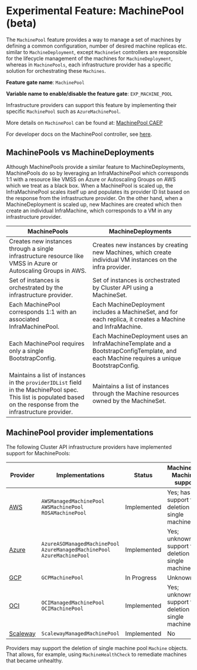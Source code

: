 # Experimental Feature: MachinePool (beta)

The `MachinePool` feature provides a way to manage a set of machines by defining a common configuration, number of desired machine replicas etc. similar to `MachineDeployment`,
except `MachineSet` controllers are responsible for the lifecycle management of the machines for `MachineDeployment`, whereas in `MachinePools`,
each infrastructure provider has a specific solution for orchestrating these `Machines`.

**Feature gate name**: `MachinePool`

**Variable name to enable/disable the feature gate**: `EXP_MACHINE_POOL`

Infrastructure providers can support this feature by implementing their specific `MachinePool` such as `AzureMachinePool`.

More details on `MachinePool` can be found at:
[MachinePool CAEP](https://github.com/kubernetes-sigs/cluster-api/blob/main/docs/proposals/20190919-machinepool-api.md)

For developer docs on the MachinePool controller, see [here](./../../developer/core/controllers/machine-pool.md).

## MachinePools vs MachineDeployments

Although MachinePools provide a similar feature to MachineDeployments, MachinePools do so by leveraging an InfraMachinePool which corresponds 1:1 with a resource like VMSS on Azure or Autoscaling Groups on AWS which we treat as a black box. When a MachinePool is scaled up, the InfraMachinePool scales itself up and populates its provider ID list based on the response from the infrastructure provider. On the other hand, when a MachineDeployment is scaled up, new Machines are created which then create an individual InfraMachine, which corresponds to a VM in any infrastructure provider.

| MachinePools                                                                                                                                                        | MachineDeployments                                                                                                                     |
| ------------------------------------------------------------------------------------------------------------------------------------------------------------------- | -------------------------------------------------------------------------------------------------------------------------------------- |
| Creates new instances through a single infrastructure resource like VMSS in Azure or Autoscaling Groups in AWS.                                                     | Creates new instances by creating new Machines, which create individual VM instances on the infra provider.                            |
| Set of instances is orchestrated by the infrastructure provider.                                                                                                    | Set of instances is orchestrated by Cluster API using a MachineSet.                                                                    |
| Each MachinePool corresponds 1:1 with an associated InfraMachinePool.                                                                                               | Each MachineDeployment includes a MachineSet, and for each replica, it creates a Machine and InfraMachine.                             |
| Each MachinePool requires only a single BootstrapConfig.                                                                                                            | Each MachineDeployment uses an InfraMachineTemplate and a BootstrapConfigTemplate, and each Machine requires a unique BootstrapConfig. |
| Maintains a list of instances in the `providerIDList` field in the MachinePool spec. This list is populated based on the response from the infrastructure provider. | Maintains a list of instances through the Machine resources owned by the MachineSet.                                                   |

## MachinePool provider implementations

The following Cluster API infrastructure providers have implemented support for MachinePools:

| Provider | Implementations | Status | MachinePool Machines support |
| --- | --- | --- | --- |
| [AWS](https://cluster-api-aws.sigs.k8s.io/topics/machinepools.html) | `AWSManagedMachinePool`<br> `AWSMachinePool`<br>`ROSAMachinePool` | Implemented | Yes; has support for deletion of single machine |
| [Azure](https://capz.sigs.k8s.io/self-managed/machinepools) | `AzureASOManagedMachinePool`<br> `AzureManagedMachinePool`<br> `AzureMachinePool` | Implemented | Yes; unknown support for deletion of single machine |
| [GCP](https://github.com/kubernetes-sigs/cluster-api-provider-gcp/pull/1506) | `GCPMachinePool` | In Progress | Unknown |
| [OCI](https://oracle.github.io/cluster-api-provider-oci/managed/managedcluster.html) | `OCIManagedMachinePool`<br> `OCIMachinePool` | Implemented | Yes; unknown support for deletion of single machine |
| [Scaleway](https://github.com/scaleway/cluster-api-provider-scaleway/blob/main/docs/scalewaymanagedmachinepool.md) | `ScalewayManagedMachinePool` | Implemented | No |

Providers may support the deletion of single machine pool `Machine` objects. That allows, for example, using `MachineHealthCheck` to remediate machines that became unhealthy.
